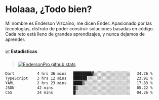 
# Holaaa, ¿Todo bien?

Mi nombre es Enderson Vizcaíno, me dicen Ender. Apasionado por las tecnologías, disfruto de poder construir soluciones basadas en código. Cada reto está lleno de grandes aprendizajes, y nunca dejamos de aprender. 

#### :chart_with_upwards_trend: Estadisticas
> [![EndersonPro github stats](https://github-readme-stats.vercel.app/api?username=endersonpro&theme=vue-dark&show_icons=true)](https://github.com/anuraghazra/github-readme-stats) 


<!--START_SECTION:waka-->

```txt
Dart          4 hrs 36 mins   ████████▓░░░░░░░░░░░░░░░░   34.26 %
TypeScript    3 hrs 12 mins   ██████░░░░░░░░░░░░░░░░░░░   23.91 %
YAML          2 hrs 23 mins   ████▒░░░░░░░░░░░░░░░░░░░░   17.83 %
JSON          42 mins         █▒░░░░░░░░░░░░░░░░░░░░░░░   05.22 %
CSS           34 mins         █░░░░░░░░░░░░░░░░░░░░░░░░   04.26 %
```

<!--END_SECTION:waka-->

[website]: https://endersonpro.github.io/portfolio/
[twitter]: https://twitter.com/endersonj_
[youtube]: https://youtube.com/ByEnderson
[instagram]: https://instagram.com/endersonvizc
[linkedin]: https://www.linkedin.com/in/enderson-vizcaino-2aa927175/
